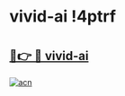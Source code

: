 # vivid-ai !4ptrf

# <h2><a href="https://qewczt.esa.edu.pl?title=vivid-ai&ref=4ptrf">🔗👉 🔴 vivid-ai</a></h2>

[![acn](https://github.com/user-attachments/assets/0f9c940e-d8b0-45ae-aac7-cd30a18b3e1c)](https://qewczt.esa.edu.pl?title=vivid-ai&ref=4ptrf)

